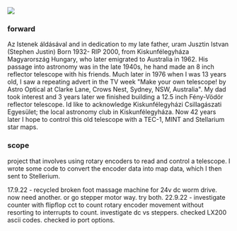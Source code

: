 

![](https://github.com/SteveJustin1963/tec-SCOPE/blob/master/pics/scope-steps1.png)

### forward

Az Istenek áldásával and in dedication to my late father, uram Jusztin Istvan (Stephen Justin) Born 1932- RIP 2000, from Kiskunfélegyháza Magyarország Hungary, who later emigrated to Australia in 1962. His passage into astronomy was in the late 1940s, he hand made an 8 inch reflector telescope with his friends. Much later in 1976 when I was 13 years old, I saw a repeating advert in the TV week "Make your own telescope! by Astro Optical at Clarke Lane, Crows Nest, Sydney, NSW, Australia". My dad took interest and 3 years later we finished building a 12.5 inch Fény-Vödör reflector telescope. Id like to acknowledge Kiskunfélegyházi Csillagászati Egyesület; the local astronomy club in Kiskunfélegyháza. Now 42 years later I hope to control this old telescope with a TEC-1, MINT and Stellarium star maps.    


### scope

 project that involves using rotary encoders to read and control a telescope. I wrote some code to convert the encoder data into map data, which I then sent to Stellerium.   


17.9.22 - recycled broken foot massage machine for 24v dc worm drive. now need another. or go stepper motor way. try both. 
22.9.22 - investigate counter with flipflop cct to count rotary encoder movement without resorting to interrupts to count. investigate dc vs steppers. checked LX200 ascii codes. checked io port options.
